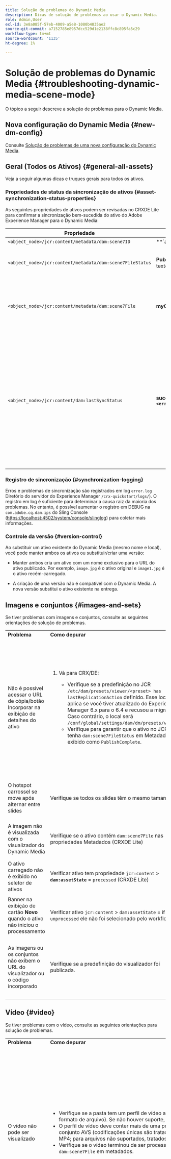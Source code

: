 ```yaml
---
title: Solução de problemas do Dynamic Media
description: Dicas de solução de problemas ao usar o Dynamic Media.
role: Admin,User
exl-id: 3e8a085f-57eb-4009-a5e8-1080b4835ae2
source-git-commit: a7152785e8957dcc529d1e2138ffc8c895fa5c29
workflow-type: tm+mt
source-wordcount: '1135'
ht-degree: 1%

---
```


# Solução de problemas do Dynamic Media {#troubleshooting-dynamic-media-scene-mode}

O tópico a seguir descreve a solução de problemas para o Dynamic Media.

## Nova configuração do Dynamic Media {#new-dm-config}

Consulte [Solução de problemas de uma nova configuração do Dynamic Media](/help/assets/dynamic-media/config-dm.md#troubleshoot-dm-config).

## Geral (Todos os Ativos) {#general-all-assets}

Veja a seguir algumas dicas e truques gerais para todos os ativos.

### Propriedades de status da sincronização de ativos {#asset-synchronization-status-properties}

As seguintes propriedades de ativos podem ser revisadas no CRXDE Lite para confirmar a sincronização bem-sucedida do ativo do Adobe Experience Manager para o Dynamic Media:

| **Propriedade** | **Exemplo** | **Descrição** |
|---|---|---|
| `<object_node>/jcr:content/metadata/dam:scene7ID` | **`a|364266`** | Indicador geral de que o nó está vinculado ao Dynamic Media. |
| `<object_node>/jcr:content/metadata/dam:scene7FileStatus` | **PublishComplete** ou texto de erro | Status do upload do ativo para o Dynamic Media. |
| `<object_node>/jcr:content/metadata/dam:scene7File` | **myCompany/myAssetID** | Deve ser preenchido para gerar URLs para um ativo remoto do Dynamic Media. |
| `<object_node>/jcr:content/dam:lastSyncStatus` | **success** ou **falhou:`<error text>`** | Status de sincronização de conjuntos (conjuntos de rotação, conjuntos de imagens e assim por diante), predefinições de imagens, predefinições do visualizador, atualizações de mapa de imagens para um ativo ou imagens que foram editadas. |

### Registro de sincronização {#synchronization-logging}

Erros e problemas de sincronização são registrados em log `error.log` Diretório do servidor do Experience Manager `/crx-quickstart/logs/`). O registro em log é suficiente para determinar a causa raiz da maioria dos problemas. No entanto, é possível aumentar o registro em DEBUG na `com.adobe.cq.dam.ips` do Sling Console ([https://localhost:4502/system/console/slinglog](https://localhost:4502/system/console/slinglog)) para coletar mais informações.

### Controle da versão {#version-control}

Ao substituir um ativo existente do Dynamic Media (mesmo nome e local), você pode manter ambos os ativos ou substituir/criar uma versão:

* Manter ambos cria um ativo com um nome exclusivo para o URL do ativo publicado. Por exemplo, `image.jpg` é o ativo original e `image1.jpg` é o ativo recém-carregado.

* A criação de uma versão não é compatível com o Dynamic Media. A nova versão substitui o ativo existente na entrega.

## Imagens e conjuntos {#images-and-sets}

Se tiver problemas com imagens e conjuntos, consulte as seguintes orientações de solução de problemas.

<table>
 <tbody>
  <tr>
   <td><strong>Problema</strong></td>
   <td><strong>Como depurar</strong></td>
   <td><strong>Solução</strong></td>
  </tr>
  <tr>
   <td>Não é possível acessar o URL de cópia/botão Incorporar na exibição de detalhes do ativo</td>
   <td>
    <ol>
     <li><p>Vá para CRX/DE:</p>
      <ul>
       <li>Verifique se a predefinição no JCR <code>/etc/dam/presets/viewer/&lt;preset&gt; has lastReplicationAction</code> definido. Esse local se aplica se você tiver atualizado do Experience Manager 6.x para o 6.4 e recusou a migração. Caso contrário, o local será <code>/conf/global/settings/dam/dm/presets/viewer</code>.</li>
       <li>Verifique para garantir que o ativo no JCR tenha <code>dam:scene7FileStatus</code><strong> </strong>em Metadados é exibido como <code>PublishComplete</code>.</li>
      </ul> </li>
    </ol> </td>
   <td><p>Atualizar página/navegar para outra página e retornar (o JSP do painel lateral deve ser recompilado)</p> <p>Se isso não funcionar:</p>
    <ul>
     <li>Publicar ativo.</li>
     <li>Faça o upload do ativo novamente e o publique.</li>
    </ul> </td>
  </tr>
  <tr>
   <td>O hotspot carrossel se move após alternar entre slides</td>
   <td><p>Verifique se todos os slides têm o mesmo tamanho.</p> </td>
   <td><p>Use apenas imagens com o mesmo tamanho para o carrossel.</p> </td>
  </tr>
  <tr>
   <td>A imagem não é visualizada com o visualizador do Dynamic Media</td>
   <td><p>Verifique se o ativo contém <code>dam:scene7File</code> nas propriedades Metadados (CRXDE Lite)</p> </td>
   <td><p>Verifique se todos os ativos concluíram o processamento.</p> </td>
  </tr>
  <tr>
   <td>O ativo carregado não é exibido no seletor de ativos</td>
   <td><p>Verificar ativo tem propriedade <code>jcr:content</code> &gt; <strong><code>dam:assetState</code></strong> = <code>processed</code> (CRXDE Lite)</p> </td>
   <td><p>Verifique se todos os ativos concluíram o processamento.</p> </td>
  </tr>
  <tr>
   <td>Banner na exibição de cartão <strong>Novo</strong> quando o ativo não iniciou o processamento</td>
   <td>Verificar ativo <code>jcr:content</code> &gt; <code>dam:assetState</code> = if <code>unprocessed</code> ele não foi selecionado pelo workflow.</td>
   <td>Aguarde até que o ativo seja selecionado por fluxo de trabalho.</td>
  </tr>
  <tr>
   <td>As imagens ou os conjuntos não exibem o URL do visualizador ou o código incorporado</td>
   <td>Verifique se a predefinição do visualizador foi publicada.</td>
   <td><p>Ir para <strong>Ferramentas</strong> &gt; <strong>Ativos</strong> &gt; <strong>Predefinições do visualizador</strong> e publicar a predefinição do visualizador.</p> </td>
  </tr>
 </tbody>
</table>

## Vídeo {#video}

Se tiver problemas com o vídeo, consulte as seguintes orientações para solução de problemas.

<table>
 <tbody>
  <tr>
   <td><strong>Problema</strong></td>
   <td><strong>Como depurar</strong></td>
   <td><strong>Solução</strong></td>
  </tr>
  <tr>
   <td>O vídeo não pode ser visualizado</td>
   <td>
    <ul>
     <li>Verifique se a pasta tem um perfil de vídeo atribuído a ela (se não houver suporte no formato de arquivo). Se não houver suporte, somente uma imagem será exibida.</li>
     <li>O perfil de vídeo deve conter mais de uma predefinição de codificação para gerar um conjunto AVS (codificações únicas são tratadas como conteúdo de vídeo para arquivos MP4; para arquivos não suportados, tratados como não processados).</li>
     <li>Verifique se o vídeo terminou de ser processado confirmando <code>dam:scene7FileAvs</code> de <code>dam:scene7File</code> em metadados.</li>
    </ul> </td>
   <td>
    <ol>
     <li>Atribua um perfil de vídeo à pasta.</li>
     <li>Edite o perfil de vídeo para incluir mais de uma predefinição de codificação.</li>
     <li>Aguarde até que o vídeo termine o processamento.</li>
     <li>Antes de recarregar o vídeo, verifique se o fluxo de trabalho Codificar vídeo do Dynamic Media não está em execução.<br/> </li>
     <li>Faça o upload novamente do vídeo.</li>
    </ol> </td>
  </tr>
  <tr>
   <td>O vídeo não é codificado</td>
   <td>
    <ul>
     <li>Verifique se o Dynamic Media Cloud Service está configurado.</li>
     <li>Verifique se um perfil de vídeo está associado à pasta de upload.</li>
    </ul> </td>
   <td>
    <ol>
     <li>Verifique se a Configuração do Dynamic Media em Cloud Services está configurada corretamente.</li>
     <li>Verifique se a pasta tem um perfil de vídeo. Além disso, verifique o perfil de vídeo.</li>
    </ol> </td>
  </tr>
  <tr>
   <td>O processamento de vídeo demora muito</td>
   <td><p>Para determinar se a codificação de vídeo ainda está em andamento ou se entrou em um estado de falha:</p>
    <ul>
     <li>Verifique o status do vídeo <code>https://localhost:4502/crx/de/index.jsp#/content/dam/folder/videomp4/jcr%3Acontent</code> &gt; <code>dam:assetState</code></li>
    </ul> </td>
   <td> </td>
  </tr>
  <tr>
   <td>Representação de vídeo ausente</td>
   <td><p>Quando o vídeo é carregado, mas não há representações codificadas:</p>
    <ul>
     <li>Verifique se a pasta tem um perfil de vídeo atribuído a ela.</li>
     <li>Verifique se o vídeo terminou de ser processado confirmando <code>dam:scene7FileAvs</code> em metadados.</li>
    </ul> </td>
   <td>
    <ol>
     <li>Atribua um perfil de vídeo à pasta.</li>
     <li>Aguarde até que o vídeo termine o processamento.<br /> </li>
    </ol> </td>
  </tr>
 </tbody>
</table>

## Espectadores {#viewers}

Se tiver problemas com os visualizadores, consulte a seguinte orientação para solução de problemas.

### Problema: As predefinições do visualizador não são publicadas {#viewers-not-published}

**Como depurar**

1. Vá para a página de diagnóstico do gerenciador de exemplo: `https://localhost:4502/libs/dam/gui/content/s7dam/samplemanager/samplemanager.html`.
1. Observe valores calculados. Ao operar corretamente, você verá o seguinte: `_DMSAMPLE status: 0 unsyced assets - activation not necessary _OOTB status: 0 unsyced assets - 0 unactivated assets`.

   >[!NOTE]
   >
   >Pode levar cerca de 10 minutos após a configuração das configurações de nuvem do Dynamic Media para que os ativos do visualizador sejam sincronizados.

1. Se os ativos não ativados permanecerem, selecione uma das opções **Listar todos os ativos não ativados** botões para ver detalhes.

**Solução**

1. Navegue até a lista predefinida do visualizador nas ferramentas administrativas: `https://localhost:4502/libs/dam/gui/content/s7dam/samplemanager/samplemanager.html`
1. Selecione todas as predefinições do visualizador e selecione **Publicar**.
1. Navegue de volta ao gerenciador de amostra e observe que a contagem de ativos não ativados agora é zero.

### Problema: A arte-final predefinida do visualizador retorna 404 da Visualização em detalhes do ativo ou Copiar URL/Incorporar código {#viewer-preset-404}

**Como depurar**

No CRXDE Lite, faça o seguinte:

1. Navegar para `<sync-folder>/_CSS/_OOTB` na pasta de sincronização do Dynamic Media (por exemplo, `/content/dam/_CSS/_OOTB`).
1. Encontre o nó de metadados do ativo problemático (por exemplo, `<sync-folder>/_CSS/_OOTB/CarouselDotsLeftButton_dark_sprite.png/jcr:content/metadata/`).
1. Verifique a presença de `dam:scene7*` propriedades. Se o ativo tiver sido sincronizado e publicado com êxito, você verá a variável `dam:scene7FileStatus` defina como **PublishComplete**.
1. Tente solicitar a arte-final diretamente do Dynamic Media concatenando os valores das seguintes propriedades e literais de string:

   * `dam:scene7Domain`
   * `"is/content"`
   * `dam:scene7Folder`
   * `<asset-name>`
Exemplo: 
`https://<server>/is/content/myfolder/_CSS/_OOTB/CarouselDotsLeftButton_dark_sprite.png`

**Solução**

Se os ativos de amostra ou a arte-final predefinida do visualizador não tiver sido sincronizada ou publicada, reinicie todo o processo de cópia/sincronização:

1. Navegue até o CRXDE Lite.
1. Excluir `<sync-folder>/_CSS/_OOTB`.
1. Navegue até o Gerenciador de Pacotes do CRX: `https://localhost:4502/crx/packmgr/`.
1. Procure o pacote do visualizador na lista; começa com `cq-dam-scene7-viewers-content`.
1. Selecionar **Reinstalar**.
1. Em Cloud Services, navegue até a página Configuração do Dynamic Media e abra a caixa de diálogo de configuração da sua configuração Dynamic Media - S7.
1. Não fazer alterações, selecione **Salvar**.
Essa ação de salvar aciona a lógica novamente para criar e sincronizar os ativos de amostra, o CSS predefinido do visualizador e a arte-final.

### Problema: A Visualização de imagem não está sendo carregada na criação de predefinições do visualizador {#image-preview-not-loading}

**Solução**

1. No Experience Manager, selecione o logotipo do Experience Manager para acessar o console de navegação global e, em seguida, navegue até **[!UICONTROL Ferramentas]** > **[!UICONTROL Geral]** > **[!UICONTROL CRXDE Lite]**.
1. No painel à esquerda, navegue até a pasta de conteúdo de amostra no seguinte local:

   `/content/dam/_DMSAMPLE`

1. Exclua o `_DMSAMPLE` pasta.
1. No painel à esquerda, navegue até a pasta de predefinições no seguinte local:

   `/conf/global/settings/dam/dm/presets/viewer`

1. Exclua o `viewer` pasta.
1. Próximo ao canto superior esquerdo da página do CRXDE Lite, selecione **[!UICONTROL Salvar tudo]**.
1. No canto superior esquerdo da página do CRXDE Lite, selecione o **Página inicial** ícone .
1. Recrie um [Configuração do Dynamic Media no Cloud Services](/help/assets/dynamic-media/config-dm.md#configuring-dynamic-media-cloud-services).
